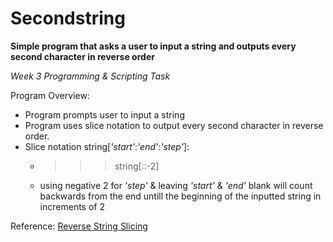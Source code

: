 # Secondstring

**Simple program that asks a user to input a string and outputs every second character in reverse order**

*Week 3 Programming & Scripting Task*

Program Overview:
- Program prompts user to input a string
- Program uses slice notation to output every second character in reverse order.
- Slice notation string\[*'start'*:*'end'*:*'step'*]: 
  - >>> string\[::-2] 
  - using negative 2 for *'step'* & leaving *'start'*
& *'end'* blank will count backwards from the end untill the beginning of the inputted string in increments of 2

Reference:
[Reverse String Slicing](https://stackoverflow.com/questions/21617586/reverse-string-string-1-works-but-string0-1-and-others-dont)

